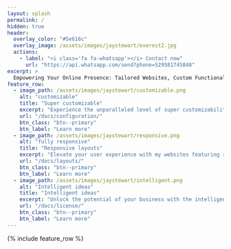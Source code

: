 ```yaml
---
layout: splash
permalink: /
hidden: true
header:
  overlay_color: "#5e616c"
  overlay_image: /assets/images/jaystewart/everest2.jpg
  actions:
    - label: "<i class='fa fa-whatsapp'></i> Contact now"
      url: "https://api.whatsapp.com/send?phone=529581745848"
excerpt: >
  Empowering Your Online Presence: Tailored Websites, Custom Functionality, Strategic Business Coaching, and Results-Driven Marketing Plans.
feature_row:
  - image_path: /assets/images/jaystewart/customizable.png
    alt: "customizable"
    title: "Super customizable"
    excerpt: "Experience the unparalleled level of super customizability in every website I craft, ensuring a digital presence that perfectly aligns with your unique vision and business needs."
    url: "/docs/configuration/"
    btn_class: "btn--primary"
    btn_label: "Learn more"
  - image_path: /assets/images/jaystewart/responsive.png
    alt: "fully responsive"
    title: "Responsive layouts"
    excerpt: "Elevate your user experience with my websites featuring responsive layouts, seamlessly adapting to various devices and screen sizes for a stunning and user-friendly experience across the digital landscape."
    url: "/docs/layouts/"
    btn_class: "btn--primary"
    btn_label: "Learn more"
  - image_path: /assets/images/jaystewart/intelligent.png
    alt: "Intelligent ideas"
    title: "Intelligent ideas"
    excerpt: "Unlock the potential of your business with the intelligent ideas I bring to the table, strategically tailored to enhance your online presence, streamline functionality, and elevate your brand's success."
    url: "/docs/license/"
    btn_class: "btn--primary"
    btn_label: "Learn more"      
---
```


{% include feature_row %}
